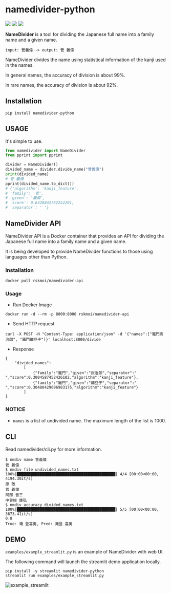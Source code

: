 # namedivider-python

![](https://badge.fury.io/py/namedivider-python.svg)
![](https://img.shields.io/pypi/pyversions/namedivider-python.svg)
![](https://github.com/rskmoi/namedivider-python/workflows/Python%20package/badge.svg)

**NameDivider** is a tool for dividing the Japanese full name into a family name and a given name.
```
input: 菅義偉 -> output: 菅 義偉
```

NameDivider divides the name using statistical information of the kanji used in the names.

In general names, the accuracy of division is about 99%. 

In rare names, the accuracy of division is about 92%.

## Installation
```
pip install namedivider-python
```

## USAGE
It's simple to use.

```python
from namedivider import NameDivider
from pprint import pprint

divider = NameDivider()
divided_name = divider.divide_name("菅義偉")
print(divided_name)
# 菅 義偉
pprint(divided_name.to_dict())
# {'algorithm': 'kanji_feature',
# 'family': '菅',
# 'given': '義偉',
# 'score': 0.6328842762252201,
# 'separator': ' '}
```

## NameDivider API

NameDivider API is a Docker container that provides an API for dividing the Japanese full name into a family name and a given name.

It is being developed to provide NameDivider functions to those using languages other than Python.

### Installation

```
docker pull rskmoi/namedivider-api
```

### Usage

- Run Docker Image

```
docker run -d --rm -p 8000:8000 rskmoi/namedivider-api
```

- Send HTTP request

```
curl -X POST -H "Content-Type: application/json" -d '{"names":["竈門炭治郎", "竈門禰豆子"]}' localhost:8000/divide
```

- Response

```
{
    "divided_names":
        [
            {"family":"竈門","given":"炭治郎","separator":" ","score":0.3004587452426102,"algorithm":"kanji_feature"},
            {"family":"竈門","given":"禰豆子","separator":" ","score":0.30480429696983175,"algorithm":"kanji_feature"}
        ]
}
```

### NOTICE

- `names` is a list of undivided name. The maximum length of the list is 1000.

## CLI
Read namedivider/cli.py for more information.
```
$ nmdiv name 菅義偉
菅 義偉
$ nmdiv file undivided_names.txt
100%|███████████████████████████████████████████| 4/4 [00:00<00:00, 4194.30it/s]
原 敬
菅 義偉
阿部 晋三
中曽根 康弘
$ nmdiv accuracy divided_names.txt
100%|███████████████████████████████████████████| 5/5 [00:00<00:00, 3673.41it/s]
0.8
True: 滝 登喜男, Pred: 滝登 喜男
```

## DEMO

`examples/example_streamlit.py` is an example of NameDivider with web UI.

The following command will launch the streamlit demo application locally.

```
pip install -y streamlit namedivider-python
streamlit run examples/example_streamlit.py
```


![example_streamlit](https://user-images.githubusercontent.com/26462938/159131355-3555a3aa-0b38-4a8a-9cd5-dad590746a6b.png)
